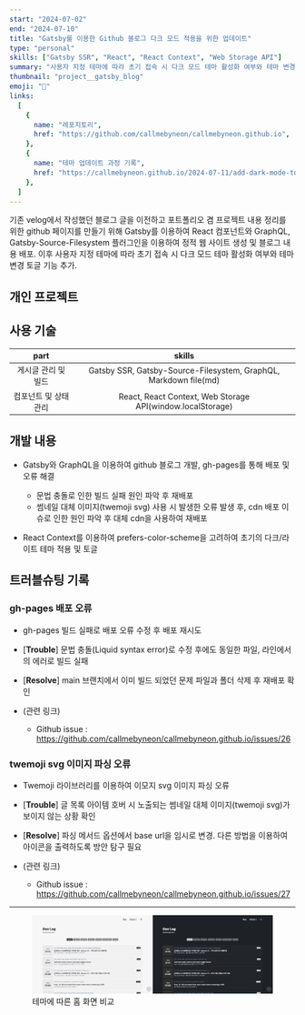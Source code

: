 ```yaml
---
start: "2024-07-02"
end: "2024-07-10"
title: "Gatsby를 이용한 Github 블로그 다크 모드 적용을 위한 업데이트"
type: "personal"
skills: ["Gatsby SSR", "React", "React Context", "Web Storage API"]
summary: "사용자 지정 테마에 따라 초기 접속 시 다크 모드 테마 활성화 여부와 테마 변경 토글 기능 추가"
thumbnail: "project__gatsby_blog"
emoji: "🔆"
links:
  [
    {
      name: "레포지토리",
      href: "https://github.com/callmebyneon/callmebyneon.github.io",
    },
    {
      name: "테마 업데이트 과정 기록",
      href: "https://callmebyneon.github.io/2024-07-11/add-dark-mode-toggle/",
    },
  ]
---
```


기존 velog에서 작성했던 블로그 글을 이전하고 포트폴리오 겸 프로젝트 내용 정리를 위한 github 페이지를
만들기 위해 Gatsby를 이용하여 React 컴포넌트와 GraphQL, Gatsby-Source-Filesystem 플러그인을 이용하여 정적 웹 사이트 생성 및 블로그 내용 배포. 이후 사용자 지정 테마에 따라 초기 접속 시 다크 모드 테마 활성화 여부와 테마 변경 토글 기능 추가.

## 개인 프로젝트

## 사용 기술

|         part          |                              skills                              |
| :-------------------: | :--------------------------------------------------------------: |
|  게시글 관리 및 빌드  | Gatsby SSR, Gatsby-Source-Filesystem, GraphQL, Markdown file(md) |
| 컴포넌트 및 상태 관리 |    React, React Context, Web Storage API(window.localStorage)    |

## 개발 내용

- Gatsby와 GraphQL을 이용하여 github 블로그 개발, gh-pages를 통해 배포 및 오류 해결
  -	문법 충돌로 인한 빌드 실패 원인 파악 후 재배포
  - 썸네일 대체 이미지(twemoji svg) 사용 시 발생한 오류 발생 후, cdn 배포 이슈로 인한 원인 파악 후 대체 cdn을 사용하여 재배포 

- React Context를 이용하여 prefers-color-scheme을 고려하여 초기의 다크/라이트 테마 적용 및 토글

## 트러블슈팅 기록

### gh-pages 배포 오류

- gh-pages 빌드 실패로 배포 오류 수정 후 배포 재시도
- \[**Trouble**\] 문법 충돌(Liquid syntax error)로 수정 후에도 동일한 파일, 라인에서의 에러로 빌드 실패
- \[**Resolve**\] main 브랜치에서 이미 빌드 되었던 문제 파일과 폴더 삭제 후 재배포 확인

- (관련 링크)
  - Github issue : https://github.com/callmebyneon/callmebyneon.github.io/issues/26

### twemoji svg 이미지 파싱 오류

- Twemoji 라이브러리를 이용하여 이모지 svg 이미지 파싱 오류
- \[**Trouble**\] 글 목록 아이템 호버 시 노출되는 썸네일 대체 이미지(twemoji svg)가 보이지 않는 상황 확인
- \[**Resolve**\] 파싱 메서드 옵션에서 base url을 임시로 변경. 다른 방법을 이용하여 아이콘을 출력하도록 방안 탐구 필요

- (관련 링크)
  - Github issue : https://github.com/callmebyneon/callmebyneon.github.io/issues/27

---

<figure>
  <img src="./project__blog_themes.jpg" alt="테마에 따른 홈 화면 비교" />
  <figcaption>테마에 따른 홈 화면 비교</figcaption>
</figure>
